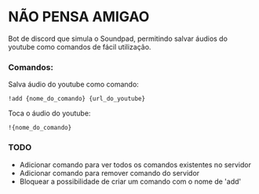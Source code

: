 # NÃO PENSA AMIGAO
Bot de discord que simula o Soundpad, permitindo salvar áudios do youtube como comandos de fácil utilização.

### Comandos:

Salva áudio do youtube como comando:
```
!add {nome_do_comando} {url_do_youtube}
```
Toca o áudio do youtube:
```
!{nome_do_comando}
```

### TODO

- Adicionar comando para ver todos os comandos existentes no servidor
- Adicionar comando para remover comando do servidor
- Bloquear a possibilidade de criar um comando com o nome de 'add'